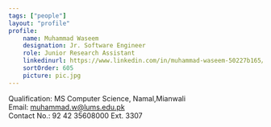```yaml
---
tags: ["people"]
layout: "profile"
profile:
    name: Muhammad Waseem
    designation: Jr. Software Engineer
    role: Junior Research Assistant
    linkedinurl: https://www.linkedin.com/in/muhammad-waseem-50227b165/
    sortOrder: 605
    picture: pic.jpg
---
```


Qualification: MS Computer Science, Namal,Mianwali  
Email: muhammad.w@lums.edu.pk  
Contact No.: 92 42 35608000 Ext. 3307  
